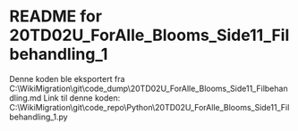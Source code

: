 # README for 20TD02U_ForAlle_Blooms_Side11_Filbehandling_1
Denne koden ble eksportert fra C:\WikiMigration\git\code_dump\20TD02U_ForAlle_Blooms_Side11_Filbehandling.md
Link til denne koden: C:\WikiMigration\git\code_repo\Python\20TD02U_ForAlle_Blooms_Side11_Filbehandling_1.py
